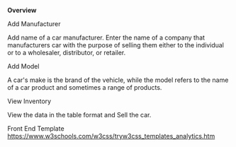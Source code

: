 <b>Overview</b>

Add Manufacturer

Add name of a car manufacturer. Enter the name of a company that manufacturers car with the purpose of selling them either to the individual or to a wholesaler, distributor, or retailer.

Add Model

A car's make is the brand of the vehicle, while the model refers to the name of a car product and sometimes a range of products.

View Inventory

View the data in the table format and Sell the car.

Front End Template https://www.w3schools.com/w3css/tryw3css_templates_analytics.htm
